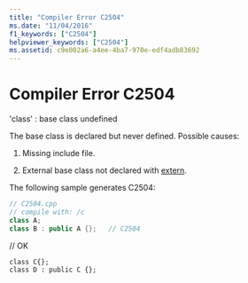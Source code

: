 ```yaml
---
title: "Compiler Error C2504"
ms.date: "11/04/2016"
f1_keywords: ["C2504"]
helpviewer_keywords: ["C2504"]
ms.assetid: c9e002a6-a4ee-4ba7-970e-edf4adb83692
---
```

# Compiler Error C2504

'class' : base class undefined

The base class is declared but never defined.  Possible causes:

1. Missing include file.

1. External base class not declared with [extern](../../cpp/using-extern-to-specify-linkage.md).

The following sample generates C2504:

```cpp
// C2504.cpp
// compile with: /c
class A;
class B : public A {};   // C2504
```

// OK

```
class C{};
class D : public C {};
```
